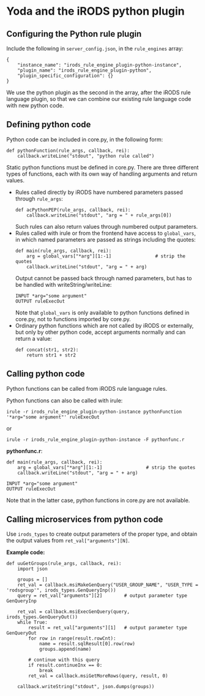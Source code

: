 # Yoda and the iRODS python plugin

## Configuring the Python rule plugin

Include the following in ```server_config.json```, in the ```rule_engines``` array:
```
{
    "instance_name": "irods_rule_engine_plugin-python-instance",
    "plugin_name": "irods_rule_engine_plugin-python",
    "plugin_specific_configuration": {}
}
```
We use the python plugin as the second in the array, after the iRODS rule language plugin, so that we can combine our existing rule language code with new python code.

## Defining python code

Python code can be included in core.py, in the following form:
```
def pythonFunction(rule_args, callback, rei):
    callback.writeLine("stdout", "python rule called")
```

Static python functions must be defined in core.py.  There are three different types of functions, each with its own way of handling arguments and return values.
- Rules called directly by iRODS have numbered parameters passed through ```rule_args```:
  ```
  def acPythonPEP(rule_args, callback, rei):
      callback.writeLine("stdout", "arg = " + rule_args[0])
  ```
  Such rules can also return values through numbered output parameters.
- Rules called with irule or from the frontend have access to ```global_vars```, in which named parameters are passed as strings including the quotes:
  ```
  def main(rule_args, callback, rei):
      arg = global_vars["*arg"][1:-1]                # strip the quotes
      callback.writeLine("stdout", "arg = " + arg)
  ```
  Output cannot be passed back through named parameters, but has to be handled with writeString/writeLine:
  ```
  INPUT *arg="some argument"
  OUTPUT ruleExecOut
  ```
  Note that ```global_vars``` is only available to python functions defined in core.py, not to functions imported by core.py.
- Ordinary python functions which are not called by iRODS or externally, but only by other python code, accept arguments normally and can return a value:
  ```
  def concat(str1, str2):
      return str1 + str2
  ```

## Calling python code

Python functions can be called from iRODS rule language rules.

Python functions can also be called with irule:
```
irule -r irods_rule_engine_plugin-python-instance pythonFunction '*arg="some argument"' ruleExecOut
```
or
```
irule -r irods_rule_engine_plugin-python-instance -F pythonfunc.r
```

**pythonfunc.r**:
```
def main(rule_args, callback, rei):
    arg = global_vars["*arg"][1:-1]                # strip the quotes
    callback.writeLine("stdout", "arg = " + arg)

INPUT *arg="some argument"
OUTPUT ruleExecOut
```

Note that in the latter case, python functions in core.py are not available.

## Calling microservices from python code

Use ```irods_types``` to create output parameters of the proper type, and obtain the output values from ```ret_val["arguments"][N]```.

**Example code:**

```
def uuGetGroups(rule_args, callback, rei):
    import json

    groups = []
    ret_val = callback.msiMakeGenQuery("USER_GROUP_NAME", "USER_TYPE = 'rodsgroup'", irods_types.GenQueryInp())
    query = ret_val["arguments"][2]        # output parameter type GenQueryInp

    ret_val = callback.msiExecGenQuery(query, irods_types.GenQueryOut())
    while True:
        result = ret_val["arguments"][1]   # output parameter type GenQueryOut
        for row in range(result.rowCnt):
            name = result.sqlResult[0].row(row)
            groups.append(name)

        # continue with this query
        if result.continueInx == 0:
            break
        ret_val = callback.msiGetMoreRows(query, result, 0)

    callback.writeString("stdout", json.dumps(groups))
```

